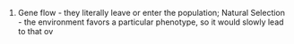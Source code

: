 1. Gene flow - they literally leave or enter the population; Natural Selection - the environment favors a particular phenotype, so it would slowly lead to that ov
